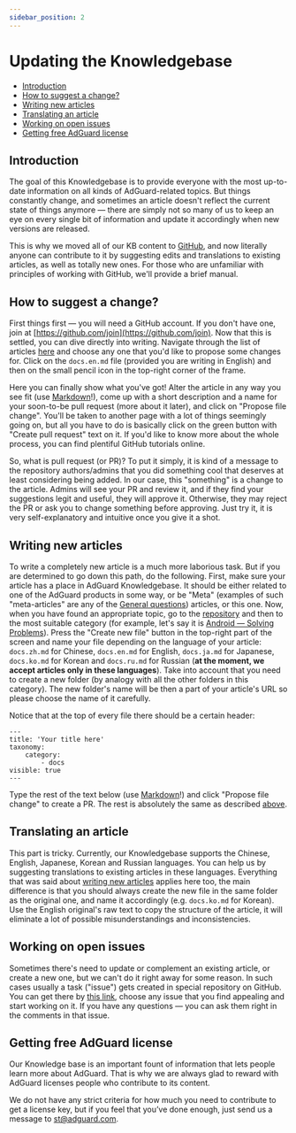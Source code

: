 ```yaml
---
sidebar_position: 2
---
```


# Updating the Knowledgebase

*   [Introduction](#introduction)
*   [How to suggest a change?](#suggest-change)
*   [Writing new articles](#new-article)
*   [Translating an article](#translating)
*   [Working on open issues](#issues)
*   [Getting free AdGuard license](#license)

<a name="introduction"></a>

## Introduction

The goal of this Knowledgebase is to provide everyone with the most up-to-date information on all kinds of AdGuard-related topics. But things constantly change, and sometimes an article doesn't reflect the current state of things anymore — there are simply not so many of us to keep an eye on every single bit of information and update it accordingly when new versions are released.

This is why we moved all of our KB content to [GitHub](https://github.com/AdguardTeam/AdguardKnowledgeBase/), and now literally anyone can contribute to it by suggesting edits and translations to existing articles, as well as totally new ones. For those who are unfamiliar with principles of working with GitHub, we'll provide a brief manual.

<a name="suggest-change"></a>

## How to suggest a change?

First things first — you will need a GitHub account. If you don't have one, join at [https://github.com/join](https://github.com/join). Now that this is settled, you can dive directly into writing. Navigate through the list of articles [here](https://github.com/AdguardTeam/AdguardKnowledgeBase) and choose any one that you'd like to propose some changes for. Click on the `docs.en.md` file (provided you are writing in English) and then on the small pencil icon in the top-right corner of the frame.

Here you can finally show what you've got! Alter the article in any way you see fit (use [Markdown](https://github.com/LewisVo/Markdown-Tutorial)!), come up with a short description and a name for your soon-to-be pull request (more about it later), and click on "Propose file change". You'll be taken to another page with a lot of things seemingly going on, but all you have to do is basically click on the green button with "Create pull request" text on it. If you'd like to know more about the whole process, you can find plentiful GitHub tutorials online.

So, what is pull request (or PR)? To put it simply, it is kind of a message to the repository authors/admins that you did something cool that deserves at least considering being added. In our case, this "something" is a change to the article. Admins will see your PR and review it, and if they find your suggestions legit and useful, they will approve it. Otherwise, they may reject the PR or ask you to change something before approving. Just try it, it is very self-explanatory and intuitive once you give it a shot.

<a name="new-article"></a>

## Writing new articles

To write a completely new article is a much more laborious task. But if you are determined to go down this path, do the following. First, make sure your article has a place in AdGuard Knowledgebase. It should be either related to one of the AdGuard products in some way, or be "Meta" (examples of such "meta-articles" are any of the [General questions](https://kb.adguard.com/en)) articles, or this one. Now, when you have found an appropriate topic, go to the [repository](https://github.com/AdguardTeam/AdguardKnowledgeBase) and then to the most suitable category (for example, let's say it is [Android — Solving Problems](https://github.com/AdguardTeam/AdguardKnowledgeBase/tree/master/04.android/06.solving-problems)). Press the "Create new file" button in the top-right part of the screen and name your file depending on the language of your article: `docs.zh.md` for Chinese, `docs.en.md` for English, `docs.ja.md` for Japanese, `docs.ko.md` for Korean and `docs.ru.md` for Russian (**at the moment, we accept articles only in these languages**). Take into account that you need to create a new folder (by analogy with all the other folders in this category). The new folder's name will be then a part of your article's URL so please choose the name of it carefully.

Notice that at the top of every file there should be a certain header:

```
---
title: 'Your title here'
taxonomy:
    category:
        - docs
visible: true
---
```
Type the rest of the text below (use [Markdown](https://github.com/LewisVo/Markdown-Tutorial)!) and click "Propose file change" to create a PR. The rest is absolutely the same as described [above](#suggest-change).

<a name="translating"></a>

## Translating an article

This part is tricky. Currently, our Knowledgebase supports the Chinese, English, Japanese, Korean and Russian languages. You can help us by suggesting translations to existing articles in these languages. Everything that was said about [writing new articles](#new-article) applies here too, the main difference is that you should always create the new file in the same folder as the original one, and name it accordingly (e.g. `docs.ko.md` for Korean). Use the English original's raw text to copy the structure of the article, it will eliminate a lot of possible misunderstandings and inconsistencies.

<a name="issues"></a>

## Working on open issues

Sometimes there's need to update or complement an existing article, or create a new one, but we can't do it right away for some reason. In such cases usually a task ("issue") gets created in special repository on GitHub. You can get there by [this link](https://github.com/AdguardTeam/AdguardKnowledgeBase/issues/), choose any issue that you find appealing and start working on it. If you have any questions — you can ask them right in the comments in that issue.

<a name="license"></a>

## Getting free AdGuard license

Our Knowledge base is an important fount of information that lets people learn more about AdGuard. That is why we are always glad to reward with AdGuard licenses people who contribute to its content.

We do not have any strict criteria for how much you need to contribute to get a license key, but if you feel that you’ve done enough, just send us a message to [st@adguard.com](mailto:st@adguard.com).
